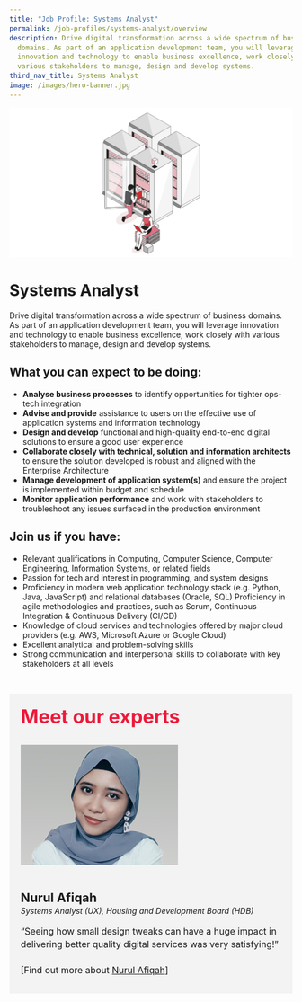 ```yaml
---
title: "Job Profile: Systems Analyst"
permalink: /job-profiles/systems-analyst/overview
description: Drive digital transformation across a wide spectrum of business
  domains. As part of an application development team, you will leverage
  innovation and technology to enable business excellence, work closely with
  various stakeholders to manage, design and develop systems.
third_nav_title: Systems Analyst
image: /images/hero-banner.jpg
---
```


![Systems Analyst](/images/Header/Header%20ICT%20Infra.jpeg)

# Systems Analyst
Drive digital transformation across a wide spectrum of business domains. As part of an application development team, you will leverage innovation and technology to enable business excellence, work closely with various stakeholders to manage, design and develop systems.

## What you can expect to be doing:

* **Analyse business processes** to identify opportunities for tighter ops-tech integration  
* **Advise and provide** assistance to users on the effective use of application systems and information technology
* **Design and develop** functional and high-quality end-to-end digital solutions to ensure a good user experience
* **Collaborate closely with technical, solution and information architects** to ensure the solution developed is robust and aligned with the Enterprise Architecture
* **Manage development of application system(s)** and ensure the project is implemented within budget and schedule
* **Monitor application performance** and work with stakeholders to troubleshoot any issues surfaced in the production environment

## Join us if you have:

* Relevant qualifications in Computing, Computer Science, Computer Engineering, Information Systems, or related fields
* Passion for tech and interest in programming, and system designs
* Proficiency in modern web application technology stack (e.g. Python, Java, JavaScript) and relational databases (Oracle, SQL)
Proficiency in agile methodologies and practices, such as Scrum, Continuous Integration & Continuous Delivery (CI/CD) 
* Knowledge of cloud services and technologies offered by major cloud providers (e.g. AWS, Microsoft Azure or Google Cloud)
* Excellent analytical and problem-solving skills 
* Strong communication and interpersonal skills to collaborate with key stakeholders at all levels


​
<div class="row" style="font-size:34px; font-weight: 700; color: #ed1a3b; background-color: #f3f3f3; padding: 20px 0px 20px 20px;"> Meet our experts</div>

<div class="row" style="background-color: #f3f3f3;">
      <div class="column" style="padding: 10px 0px 30px 20px;"><img src="images/nurul-afiqah.jpg" alt="Nurul Afiqah"></div>
      <div class="column" style="width: 100%; padding: 10px 20px 30px 20px;">
       <span style="font-size: 22px; font-weight: bold; line-height: 30px;">Nurul Afiqah</span><br><span style="font-size: 14px; font-style: italic; line-height: 16px;">Systems Analyst (UX), Housing and Development Board (HDB)</span><br><br>
    <span style="font-size: 16px; line-height: 23px;">
“Seeing how small design tweaks can have a huge impact in delivering better quality digital services was very satisfying!”
<br><br> [Find out more about <a href="/job-profiles/systems-analyst/nurul-afiqah">Nurul Afiqah</a>]</span>
      </div>
</div>